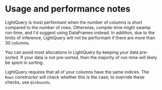 # Usage and performance notes

LightQuery is most performant when the number of columns is short compared to the number of rows. Otherwise, compile-time might swamp run-time, and I'd suggest using DataFrames instead. In addition, due to the limits of inference, LightQuery will not be performant if there are more than 30 columns.

You can avoid most allocations in LightQuery by keeping your data pre-sorted. If your data is not pre-sorted, then the majority of run-time will likely be spent in sorting.

LightQuery requires that all of your columns have the same indices. The `Rows` constructor will check whether this is the case; to override these checks, use `@inbounds`.
